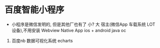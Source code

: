 # 百度智能小程序
- 小程序是微信发明的, 但是其他厂也有了
小? 大 宿主(微信App 车载系统 LOT设备),不用安装
Webview Native App ios + android java oc


1. 百度nb 数据可视化系统
echarts  